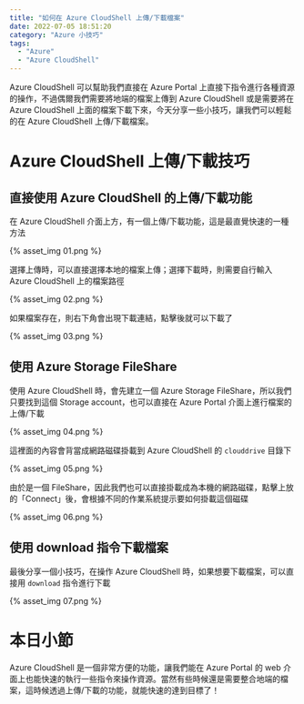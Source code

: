 ```yaml
---
title: "如何在 Azure CloudShell 上傳/下載檔案"
date: 2022-07-05 18:51:20
category: "Azure 小技巧"
tags:
  - "Azure"
  - "Azure CloudShell"
---
```


Azure CloudShell 可以幫助我們直接在 Azure Portal 上直接下指令進行各種資源的操作，不過偶爾我們需要將地端的檔案上傳到 Azure CloudShell 或是需要將在 Azure CloudShell 上面的檔案下載下來，今天分享一些小技巧，讓我們可以輕鬆的在 Azure CloudShell 上傳/下載檔案。

<!-- more -->

# Azure CloudShell 上傳/下載技巧

## 直接使用 Azure CloudShell 的上傳/下載功能

在 Azure CloudShell 介面上方，有一個上傳/下載功能，這是最直覺快速的一種方法

{% asset_img 01.png %}

選擇上傳時，可以直接選擇本地的檔案上傳；選擇下載時，則需要自行輸入 Azure CloudShell 上的檔案路徑

{% asset_img 02.png %}

如果檔案存在，則右下角會出現下載連結，點擊後就可以下載了

{% asset_img 03.png %}

## 使用 Azure Storage FileShare

使用 Azure CloudShell 時，會先建立一個 Azure Storage FileShare，所以我們只要找到這個 Storage account，也可以直接在 Azure Portal 介面上進行檔案的上傳/下載

{% asset_img 04.png %}

這裡面的內容會背當成網路磁碟掛載到 Azure CloudShell 的 `clouddrive` 目錄下

{% asset_img 05.png %}

由於是一個 FileShare，因此我們也可以直接掛載成為本機的網路磁碟，點擊上放的「Connect」後，會根據不同的作業系統提示要如何掛載這個磁碟

{% asset_img 06.png %}

## 使用 download 指令下載檔案

最後分享一個小技巧，在操作 Azure CloudShell 時，如果想要下載檔案，可以直接用 `download` 指令進行下載

{% asset_img 07.png %}

# 本日小節

Azure CloudShell 是一個非常方便的功能，讓我們能在 Azure Portal 的 web 介面上也能快速的執行一些指令來操作資源。當然有些時候還是需要整合地端的檔案，這時候透過上傳/下載的功能，就能快速的達到目標了！
